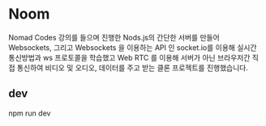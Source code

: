 # Noom

Nomad Codes 강의를 들으며 진행한 Nods.js의 간단한 서버를 만들어 Websockets, 그리고 Websockets 을 이용하는 API 인 socket.io를 이용해 실시간 통신방법과 ws 프로토콜을 학습했고 Web RTC 를 이용해 서버가 아닌 브라우저간 직접 통신하여 비디오 및 오디오, 데이터를 주고 받는 클론 프로젝트를 진행했습니다.

## dev
npm run dev
